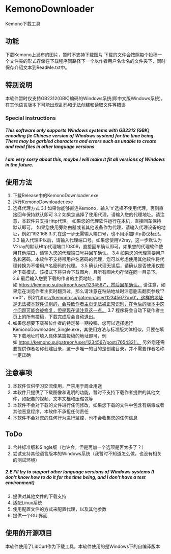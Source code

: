 # KemonoDownloader
Kemono下载工具

## 功能
下载Kemono上发布的图片，暂时不支持下载图片
下载的文件会按照每个投稿一个文件夹的形式存储在下载程序同路径下一个以作者用户名命名的文件夹下，同时保存介绍文本到ReadMe.txt中。

## 特别说明
本软件暂时仅支持GB2312(GBK)编码的Windows系统(即中文版Windows系统)，在其他语言版本下可能出现乱码和无法创建和读取文件等错误

### Special instructions
##### This software only supports Windows systems with GB2312 (GBK) encoding (ie Chinese version of Windows system) for the time being. There may be garbled characters and errors such as unable to create and read files in other language versions
##### I am very sorry about this, maybe I will make it fit all versions of Windows in the future.

## 使用方法
1. 下载Release中的KemonoDownloader.exe
2. 运行KemonoDownloader.exe
3. 选择代理方式
    3.1 如果你能够直连Kemono，输入'n'选择不使用代理，否则直接回车保持默认即可
    3.2 如果您选择了使用代理，请输入您的代理地址。请注意，本软件只支持Http代理。
        如果您的代理软件运行在本机，直接回车保持默认即可。
        如果您使用旁路由器或者其他设备作为代理，请输入代理设备的地址，例如'192.168.3.3',在这一步无需输入端口号，也不用添加http协议标识。
    3.3 输入代理IP以后，请输入代理端口号。如果您使用V2ray，这一步默认为V2ray的默认Http代理端口10809，直接回车确认即可。如果您的代理软件使用其他端口，请输入您的代理端口号并回车确认。
    3.4 如果您的代理需要用户名和密码，本软件不支持带用户名密码的代理，您可以考虑使用其他软件将代理转换为不带用户名密码的代理。
    3.5 确认代理无误后，请确认是否使用仅图片下载模式。该模式下将只会下载图片，且所有图片均存储在同一目录下。
    3.6 最后输入您要下载的作者的主页地址，例如'https://kemono.su/patreon/user/1234567'，然后回车确认。
        请注意，如果您在浏览作者主页时翻页过，那么请注意在粘贴地址时注意删去翻页参数"?o=0"，例如'https://kemono.su/patreon/user/1234567?o=0'，这样的地址是无法被本软件识别的，会导致作者主页无法被正常识别，在今后的版本中这个问题可能会被修复，但是现在请注意这一点。
    3.7 程序将会自动下载作者主页上的所有投稿，下载完成后会自动退出。
4. 如果您想要下载某位作者的特定某一期投稿，您可以选择运行KemonoDownloader_Single.exe，其使用方法与标准版大体相似，只要在填写下载地址时填入具体某篇投稿的地址即可，例如'https://kemono.su/patreon/user/1234567/post/7654321'。
    另外您还需要提供作者名称创建目录，这一步唯一的目的是创建目录，并不需要作者名称一定正确

## 注意事项
1. 本软件仅供学习交流使用，严禁用于商业用途
2. 本软件只提供了下载图像和说明的功能，暂时不支持下载作者提供的其他文件，如配套的视频、文本文档和压缩包等
3. 本软件不会对下载的文件进行任何修改，如果您下载的文件中包含有病毒或者其他恶意程序，本软件不承担任何责任
4. 本软件不会对您的任何行为进行监控，也不会收集您的任何信息

## ToDo
1. 合并标准版和Single版（也许会，但是再加一个选项是否太多了？）
2. 尝试支持其他语言版本的Windows系统（我暂时不知道怎么做，也没有相关的测试环境）
##### 2.E I'll try to support other language versions of Windows systems (I don't know how to do it for the time being, and I don't have a test environment)
3. 提供对其他文件的下载支持
4. 适配Linux系统
5. 使用配置文件的方式来配置代理，以及其他参数
6. 提供一个GUI界面

## 使用的开源项目
本软件使用了LibCurl作为下载工具，本软件使用的是Windows下的自编译版本
